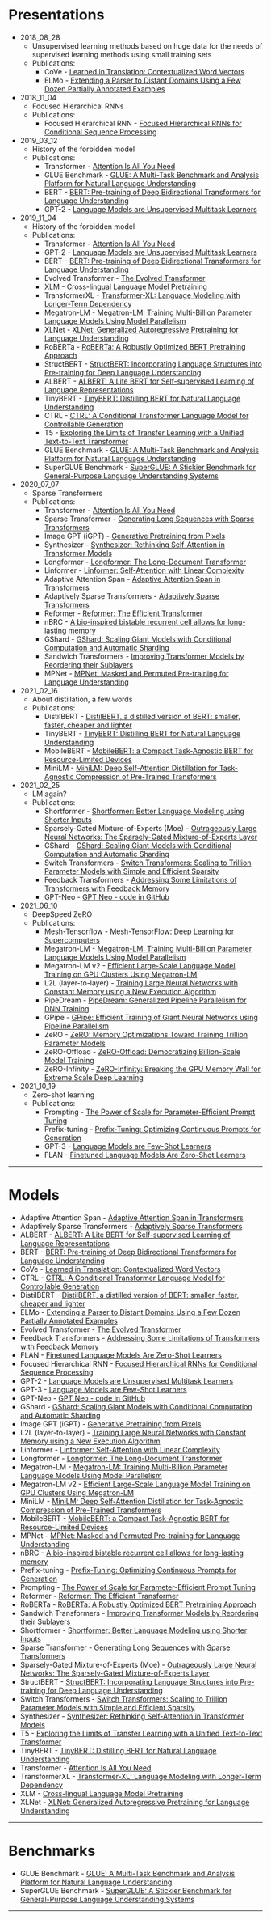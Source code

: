 # Presentations

- 2018_08_28
  - Unsupervised learning methods based on huge data for the needs of supervised learning methods using small training sets
  - Publications:
    - CoVe - [Learned in Translation: Contextualized Word Vectors](https://arxiv.org/abs/1708.00107)
    - ELMo - [Extending a Parser to Distant Domains Using a Few Dozen Partially Annotated Examples](https://arxiv.org/abs/1805.06556)
- 2018_11_04
  - Focused Hierarchical RNNs
  - Publications:
    - Focused Hierarchical RNN - [Focused Hierarchical RNNs for Conditional Sequence Processing](https://arxiv.org/abs/1806.04342)
- 2019_03_12
  - History of the forbidden model
  - Publications:
    - Transformer - [Attention Is All You Need](https://arxiv.org/abs/1706.03762)
    - GLUE Benchmark - [GLUE: A Multi-Task Benchmark and Analysis Platform for Natural Language Understanding](https://arxiv.org/abs/1804.07461)
    - BERT - [BERT: Pre-training of Deep Bidirectional Transformers for Language Understanding](https://arxiv.org/abs/1810.04805)
    - GPT-2 - [Language Models are Unsupervised Multitask Learners](https://openai.com/blog/better-language-models/)
- 2019_11_04
  - History of the forbidden model
  - Publications:
    - Transformer - [Attention Is All You Need](https://arxiv.org/abs/1706.03762)
    - GPT-2 - [Language Models are Unsupervised Multitask Learners](https://openai.com/blog/better-language-models/)
    - BERT - [BERT: Pre-training of Deep Bidirectional Transformers for Language Understanding](https://arxiv.org/abs/1810.04805)
    - Evolved Transformer - [The Evolved Transformer](https://arxiv.org/abs/1901.11117)
    - XLM - [Cross-lingual Language Model Pretraining](https://arxiv.org/abs/1901.07291)
    - TransformerXL - [Transformer-XL: Language Modeling with Longer-Term Dependency](https://openreview.net/forum?id=HJePno0cYm)
    - Megatron-LM - [Megatron-LM: Training Multi-Billion Parameter Language Models Using Model Parallelism](https://arxiv.org/abs/1909.08053)
    - XLNet - [XLNet: Generalized Autoregressive Pretraining for Language Understanding](https://arxiv.org/abs/1906.08237)
    - RoBERTa - [RoBERTa: A Robustly Optimized BERT Pretraining Approach](https://arxiv.org/abs/1907.11692)
    - StructBERT - [StructBERT: Incorporating Language Structures into Pre-training for Deep Language Understanding](https://arxiv.org/abs/1908.04577)
    - ALBERT - [ALBERT: A Lite BERT for Self-supervised Learning of Language Representations](https://arxiv.org/abs/1909.11942)
    - TinyBERT - [TinyBERT: Distilling BERT for Natural Language Understanding](https://arxiv.org/abs/1909.10351)
    - CTRL - [CTRL: A Conditional Transformer Language Model for Controllable Generation](https://arxiv.org/abs/1909.05858)
    - T5 - [Exploring the Limits of Transfer Learning with a Unified Text-to-Text Transformer](https://arxiv.org/abs/1910.10683)
    - GLUE Benchmark - [GLUE: A Multi-Task Benchmark and Analysis Platform for Natural Language Understanding](https://arxiv.org/abs/1804.07461)
    - SuperGLUE Benchmark - [SuperGLUE: A Stickier Benchmark for General-Purpose Language Understanding Systems](https://arxiv.org/abs/1905.00537)
- 2020_07_07
  - Sparse Transformers
  - Publications:
    - Transformer - [Attention Is All You Need](https://arxiv.org/abs/1706.03762)
    - Sparse Transformer - [Generating Long Sequences with Sparse Transformers](https://arxiv.org/abs/1904.10509)
    - Image GPT (iGPT) - [Generative Pretraining from Pixels](https://openai.com/blog/image-gpt/)
    - Synthesizer - [Synthesizer: Rethinking Self-Attention in Transformer Models](https://arxiv.org/abs/2005.00743)
    - Longformer - [Longformer: The Long-Document Transformer](https://arxiv.org/abs/2004.05150)
    - Linformer - [Linformer: Self-Attention with Linear Complexity](https://arxiv.org/abs/2006.04768)
    - Adaptive Attention Span - [Adaptive Attention Span in Transformers](https://arxiv.org/abs/1905.07799)
    - Adaptively Sparse Transformers - [Adaptively Sparse Transformers](https://arxiv.org/abs/1909.00015)
    - Reformer - [Reformer: The Efficient Transformer](https://arxiv.org/abs/2001.04451)
    - nBRC - [A bio-inspired bistable recurrent cell allows for long-lasting memory](https://arxiv.org/abs/2006.05252)
    - GShard - [GShard: Scaling Giant Models with Conditional Computation and Automatic Sharding](https://arxiv.org/abs/2006.16668)
    - Sandwich Transformers - [Improving Transformer Models by Reordering their Sublayers](https://arxiv.org/abs/1911.03864)
    - MPNet - [MPNet: Masked and Permuted Pre-training for Language Understanding](https://arxiv.org/abs/2004.09297)
- 2021_02_16
  - About distillation, a few words
  - Publications:
    - DistilBERT - [DistilBERT, a distilled version of BERT: smaller, faster, cheaper and lighter](https://arxiv.org/abs/1910.01108)
    - TinyBERT - [TinyBERT: Distilling BERT for Natural Language Understanding](https://arxiv.org/abs/1909.10351)
    - MobileBERT - [MobileBERT: a Compact Task-Agnostic BERT for Resource-Limited Devices](https://arxiv.org/abs/2004.02984)
    - MiniLM - [MiniLM: Deep Self-Attention Distillation for Task-Agnostic Compression of Pre-Trained Transformers](https://arxiv.org/abs/2002.10957)
- 2021_02_25
  - LM again?
  - Publications:
    - Shortformer - [Shortformer: Better Language Modeling using Shorter Inputs](https://arxiv.org/abs/2012.15832)
    - Sparsely-Gated Mixture-of-Experts (Moe) - [Outrageously Large Neural Networks: The Sparsely-Gated Mixture-of-Experts Layer](https://arxiv.org/abs/1701.06538)
    - GShard - [GShard: Scaling Giant Models with Conditional Computation and Automatic Sharding](https://arxiv.org/abs/2006.16668)
    - Switch Transformers - [Switch Transformers: Scaling to Trillion Parameter Models with Simple and Efficient Sparsity](https://arxiv.org/abs/2101.03961)
    - Feedback Transformers - [Addressing Some Limitations of Transformers with Feedback Memory](https://arxiv.org/abs/2002.09402)
    - GPT-Neo - [GPT Neo - code in GitHub](https://github.com/EleutherAI/gpt-neo)
- 2021_06_10
  - DeepSpeed ZeRO
  - Publications:
    - Mesh-Tensorflow - [Mesh-TensorFlow: Deep Learning for Supercomputers](https://arxiv.org/abs/1811.02084)
    - Megatron-LM - [Megatron-LM: Training Multi-Billion Parameter Language Models Using Model Parallelism](https://arxiv.org/abs/1909.08053)
    - Megatron-LM v2 - [Efficient Large-Scale Language Model Training on GPU Clusters Using Megatron-LM](https://arxiv.org/abs/2104.04473)
    - L2L (layer-to-layer) - [Training Large Neural Networks with Constant Memory using a New Execution Algorithm](https://arxiv.org/abs/2002.05645)
    - PipeDream - [PipeDream: Generalized Pipeline Parallelism for DNN Training](https://www.microsoft.com/en-us/research/publication/pipedream-generalized-pipeline-parallelism-for-dnn-training/)
    - GPipe - [GPipe: Efficient Training of Giant Neural Networks using Pipeline Parallelism](https://arxiv.org/abs/1811.06965)
    - ZeRO - [ZeRO: Memory Optimizations Toward Training Trillion Parameter Models](https://arxiv.org/abs/1910.02054)
    - ZeRO-Offload - [ZeRO-Offload: Democratizing Billion-Scale Model Training](https://arxiv.org/abs/2101.06840)
    - ZeRO-Infinity - [ZeRO-Infinity: Breaking the GPU Memory Wall for Extreme Scale Deep Learning](https://arxiv.org/abs/2104.07857)
- 2021_10_19
  - Zero-shot learning
  - Publications:
    - Prompting - [The Power of Scale for Parameter-Efficient Prompt Tuning](https://arxiv.org/abs/2104.08691)
    - Prefix-tuning - [Prefix-Tuning: Optimizing Continuous Prompts for Generation](https://arxiv.org/abs/2101.00190)
    - GPT-3 - [Language Models are Few-Shot Learners](https://arxiv.org/abs/2005.14165)
    - FLAN - [Finetuned Language Models Are Zero-Shot Learners](https://arxiv.org/abs/2109.01652)

---

# Models

- Adaptive Attention Span - [Adaptive Attention Span in Transformers](https://arxiv.org/abs/1905.07799)
- Adaptively Sparse Transformers - [Adaptively Sparse Transformers](https://arxiv.org/abs/1909.00015)
- ALBERT - [ALBERT: A Lite BERT for Self-supervised Learning of Language Representations](https://arxiv.org/abs/1909.11942)
- BERT - [BERT: Pre-training of Deep Bidirectional Transformers for Language Understanding](https://arxiv.org/abs/1810.04805)
- CoVe - [Learned in Translation: Contextualized Word Vectors](https://arxiv.org/abs/1708.00107)
- CTRL - [CTRL: A Conditional Transformer Language Model for Controllable Generation](https://arxiv.org/abs/1909.05858)
- DistilBERT - [DistilBERT, a distilled version of BERT: smaller, faster, cheaper and lighter](https://arxiv.org/abs/1910.01108)
- ELMo - [Extending a Parser to Distant Domains Using a Few Dozen Partially Annotated Examples](https://arxiv.org/abs/1805.06556)
- Evolved Transformer - [The Evolved Transformer](https://arxiv.org/abs/1901.11117)
- Feedback Transformers - [Addressing Some Limitations of Transformers with Feedback Memory](https://arxiv.org/abs/2002.09402)
- FLAN - [Finetuned Language Models Are Zero-Shot Learners](https://arxiv.org/abs/2109.01652)
- Focused Hierarchical RNN - [Focused Hierarchical RNNs for Conditional Sequence Processing](https://arxiv.org/abs/1806.04342)
- GPT-2 - [Language Models are Unsupervised Multitask Learners](https://openai.com/blog/better-language-models/)
- GPT-3 - [Language Models are Few-Shot Learners](https://arxiv.org/abs/2005.14165)
- GPT-Neo - [GPT Neo - code in GitHub](https://github.com/EleutherAI/gpt-neo)
- GShard - [GShard: Scaling Giant Models with Conditional Computation and Automatic Sharding](https://arxiv.org/abs/2006.16668)
- Image GPT (iGPT) - [Generative Pretraining from Pixels](https://openai.com/blog/image-gpt/)
- L2L (layer-to-layer) - [Training Large Neural Networks with Constant Memory using a New Execution Algorithm](https://arxiv.org/abs/2002.05645)
- Linformer - [Linformer: Self-Attention with Linear Complexity](https://arxiv.org/abs/2006.04768)
- Longformer - [Longformer: The Long-Document Transformer](https://arxiv.org/abs/2004.05150)
- Megatron-LM - [Megatron-LM: Training Multi-Billion Parameter Language Models Using Model Parallelism](https://arxiv.org/abs/1909.08053)
- Megatron-LM v2 - [Efficient Large-Scale Language Model Training on GPU Clusters Using Megatron-LM](https://arxiv.org/abs/2104.04473)
- MiniLM - [MiniLM: Deep Self-Attention Distillation for Task-Agnostic Compression of Pre-Trained Transformers](https://arxiv.org/abs/2002.10957)
- MobileBERT - [MobileBERT: a Compact Task-Agnostic BERT for Resource-Limited Devices](https://arxiv.org/abs/2004.02984)
- MPNet - [MPNet: Masked and Permuted Pre-training for Language Understanding](https://arxiv.org/abs/2004.09297)
- nBRC - [A bio-inspired bistable recurrent cell allows for long-lasting memory](https://arxiv.org/abs/2006.05252)
- Prefix-tuning - [Prefix-Tuning: Optimizing Continuous Prompts for Generation](https://arxiv.org/abs/2101.00190)
- Prompting - [The Power of Scale for Parameter-Efficient Prompt Tuning](https://arxiv.org/abs/2104.08691)
- Reformer - [Reformer: The Efficient Transformer](https://arxiv.org/abs/2001.04451)
- RoBERTa - [RoBERTa: A Robustly Optimized BERT Pretraining Approach](https://arxiv.org/abs/1907.11692)
- Sandwich Transformers - [Improving Transformer Models by Reordering their Sublayers](https://arxiv.org/abs/1911.03864)
- Shortformer - [Shortformer: Better Language Modeling using Shorter Inputs](https://arxiv.org/abs/2012.15832)
- Sparse Transformer - [Generating Long Sequences with Sparse Transformers](https://arxiv.org/abs/1904.10509)
- Sparsely-Gated Mixture-of-Experts (Moe) - [Outrageously Large Neural Networks: The Sparsely-Gated Mixture-of-Experts Layer](https://arxiv.org/abs/1701.06538)
- StructBERT - [StructBERT: Incorporating Language Structures into Pre-training for Deep Language Understanding](https://arxiv.org/abs/1908.04577)
- Switch Transformers - [Switch Transformers: Scaling to Trillion Parameter Models with Simple and Efficient Sparsity](https://arxiv.org/abs/2101.03961)
- Synthesizer - [Synthesizer: Rethinking Self-Attention in Transformer Models](https://arxiv.org/abs/2005.00743)
- T5 - [Exploring the Limits of Transfer Learning with a Unified Text-to-Text Transformer](https://arxiv.org/abs/1910.10683)
- TinyBERT - [TinyBERT: Distilling BERT for Natural Language Understanding](https://arxiv.org/abs/1909.10351)
- Transformer - [Attention Is All You Need](https://arxiv.org/abs/1706.03762)
- TransformerXL - [Transformer-XL: Language Modeling with Longer-Term Dependency](https://openreview.net/forum?id=HJePno0cYm)
- XLM - [Cross-lingual Language Model Pretraining](https://arxiv.org/abs/1901.07291)
- XLNet - [XLNet: Generalized Autoregressive Pretraining for Language Understanding](https://arxiv.org/abs/1906.08237)

---

# Benchmarks

- GLUE Benchmark - [GLUE: A Multi-Task Benchmark and Analysis Platform for Natural Language Understanding](https://arxiv.org/abs/1804.07461)
- SuperGLUE Benchmark - [SuperGLUE: A Stickier Benchmark for General-Purpose Language Understanding Systems](https://arxiv.org/abs/1905.00537)

---
